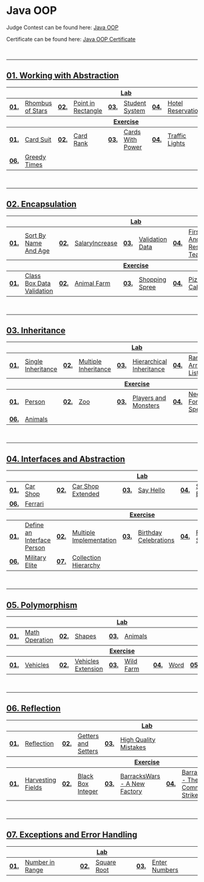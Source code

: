 # Java OOP
Judge Contest can be found here: <a href="https://judge.softuni.org/Contests/#!/List/ByCategory/187/Java-OOP-Exercises">Java OOP</a>

Certificate can be found here: <a href="https://softuni.bg/certificates/details/168960/cee775d1">Java OOP Certificate</a>

<br/>

---

## <a href="https://github.com/PePetrov96/SoftUni_Software_Engineering/tree/main/3_Java_OOP/Homework/1_Working%20with%20Abstraction">01. Working with Abstraction
<table>
  <thead>
    <tr>
      <th colspan="10" style="text-align:center;">Lab</th>
    </tr>
  </thead>
  <tbody>
    <tr>
      <td><b>01.</b></td>
      <td><a href="https://github.com/PePetrov96/SoftUni_Software_Engineering/tree/main/3_Java_OOP/Homework/1_Working%20with%20Abstraction/1_Lab/Task_1_Rhombus_of_Stars">Rhombus of Stars</a></td>
      <td><b>02.</b></td>
      <td><a href="https://github.com/PePetrov96/SoftUni_Software_Engineering/tree/main/3_Java_OOP/Homework/1_Working%20with%20Abstraction/1_Lab/Task_2_Point_in_Rectangle">Point in Rectangle</a></td>
      <td><b>03.</b></td>
      <td><a href="https://github.com/PePetrov96/SoftUni_Software_Engineering/tree/main/3_Java_OOP/Homework/1_Working%20with%20Abstraction/1_Lab/Task_3_Student_System">Student System</a></td>
      <td><b>04.</b></td>
      <td><a href="https://github.com/PePetrov96/SoftUni_Software_Engineering/tree/main/3_Java_OOP/Homework/1_Working%20with%20Abstraction/1_Lab/Task_4_Hotel_Reservation">Hotel Reservation</a></td>
    </tr>
  </tbody>
  <thead>
    <tr>
      <th colspan="10" style="text-align:center;">Exercise</th>
    </tr>
  </thead>
  <tbody>
    <tr>
      <td><b>01.</b></td>
      <td><a href="https://github.com/PePetrov96/SoftUni_Software_Engineering/tree/main/3_Java_OOP/Homework/1_Working%20with%20Abstraction/2_Exercise/Task_1_Card_Suit">Card Suit</a></td>
      <td><b>02.</b></td>
      <td><a href="https://github.com/PePetrov96/SoftUni_Software_Engineering/tree/main/3_Java_OOP/Homework/1_Working%20with%20Abstraction/2_Exercise/Task_2_Card_Rank">Card Rank</a></td>
      <td><b>03.</b></td>
      <td><a href="https://github.com/PePetrov96/SoftUni_Software_Engineering/tree/main/3_Java_OOP/Homework/1_Working%20with%20Abstraction/2_Exercise/Task_3_Cards_With_Power">Cards With Power</a></td>
      <td><b>04.</b></td>
      <td><a href="https://github.com/PePetrov96/SoftUni_Software_Engineering/tree/main/3_Java_OOP/Homework/1_Working%20with%20Abstraction/2_Exercise/Task_4_Traffic_Lights">Traffic Lights</a></td>
      <td><b>05.</b></td>
      <td><a href="https://github.com/PePetrov96/SoftUni_Software_Engineering/tree/main/3_Java_OOP/Homework/1_Working%20with%20Abstraction/2_Exercise/Task_5_Jedi_Galaxy">Jedi Galaxy</a></td>
    </tr>
    <tr>
      <td><b>06.</b></td>
      <td><a href="https://github.com/PePetrov96/SoftUni_Software_Engineering/tree/main/3_Java_OOP/Homework/1_Working%20with%20Abstraction/2_Exercise/Task_6_Greedy%20Times">Greedy Times</a></td>
    </tr>
  </tbody>
</table>
<br/>

---

## <a href="https://github.com/PePetrov96/SoftUni_Software_Engineering/tree/main/3_Java_OOP/Homework/2_Encapsulation">02. Encapsulation
<table>
  <thead>
    <tr>
      <th colspan="10" style="text-align:center;">Lab</th>
    </tr>
  </thead>
  <tbody>
    <tr>
      <td><b>01.</b></td>
      <td><a href="https://github.com/PePetrov96/SoftUni_Software_Engineering/tree/main/3_Java_OOP/Homework/2_Encapsulation/1_Lab/Task_1_Sort_By_Name_And_Age">Sort By Name And Age</a></td>
      <td><b>02.</b></td>
      <td><a href="https://github.com/PePetrov96/SoftUni_Software_Engineering/tree/main/3_Java_OOP/Homework/2_Encapsulation/1_Lab/Task_2_SalaryIncrease">SalaryIncrease</a></td>
      <td><b>03.</b></td>
      <td><a href="https://github.com/PePetrov96/SoftUni_Software_Engineering/tree/main/3_Java_OOP/Homework/2_Encapsulation/1_Lab/Task_3_Validation_Data">Validation Data</a></td>
      <td><b>04.</b></td>
      <td><a href="https://github.com/PePetrov96/SoftUni_Software_Engineering/tree/main/3_Java_OOP/Homework/2_Encapsulation/1_Lab/Task_4_First_And_Reserve_Team">First And Reserve Team</a></td>
    </tr>
  </tbody>
  <thead>
    <tr>
      <th colspan="10" style="text-align:center;">Exercise</th>
    </tr>
  </thead>
  <tbody>
    <tr>
      <td><b>01.</b></td>
      <td><a href="https://github.com/PePetrov96/SoftUni_Software_Engineering/tree/main/3_Java_OOP/Homework/2_Encapsulation/2_Exercise/Task_1_Class_Box_Data_Validation">Class Box Data Validation</a></td>
      <td><b>02.</b></td>
      <td><a href="https://github.com/PePetrov96/SoftUni_Software_Engineering/tree/main/3_Java_OOP/Homework/2_Encapsulation/2_Exercise/Task_2_Animal_Farm">Animal Farm</a></td>
      <td><b>03.</b></td>
      <td><a href="https://github.com/PePetrov96/SoftUni_Software_Engineering/tree/main/3_Java_OOP/Homework/2_Encapsulation/2_Exercise/Task_3_Shopping_Spree">Shopping Spree</a></td>
      <td><b>04.</b></td>
      <td><a href="https://github.com/PePetrov96/SoftUni_Software_Engineering/tree/main/3_Java_OOP/Homework/2_Encapsulation/2_Exercise/Task_4_Pizza_Calories">Pizza Calories</a></td>
      <td><b>05.</b></td>
      <td><a href="https://github.com/PePetrov96/SoftUni_Software_Engineering/tree/main/3_Java_OOP/Homework/2_Encapsulation/2_Exercise/Task_5_Football_Team_Generator">Football Team Generator</a></td>
    </tr>
  </tbody>
</table>
<br/>

---

## <a href="https://github.com/PePetrov96/SoftUni_Software_Engineering/tree/main/3_Java_OOP/Homework/3_Inheritance">03. Inheritance
<table>
  <thead>
    <tr>
      <th colspan="10" style="text-align:center;">Lab</th>
    </tr>
  </thead>
  <tbody>
    <tr>
      <td><b>01.</b></td>
      <td><a href="https://github.com/PePetrov96/SoftUni_Software_Engineering/tree/main/3_Java_OOP/Homework/3_Inheritance/1_Lab/Task_1_Single_Inheritance">Single Inheritance</a></td>
      <td><b>02.</b></td>
      <td><a href="https://github.com/PePetrov96/SoftUni_Software_Engineering/tree/main/3_Java_OOP/Homework/3_Inheritance/1_Lab/Task_2_Multiple_Inheritance">Multiple Inheritance</a></td>
      <td><b>03.</b></td>
      <td><a href="https://github.com/PePetrov96/SoftUni_Software_Engineering/tree/main/3_Java_OOP/Homework/3_Inheritance/1_Lab/Task_3_Hierarchical_Inheritance">Hierarchical Inheritance</a></td>
      <td><b>04.</b></td>
      <td><a href="https://github.com/PePetrov96/SoftUni_Software_Engineering/tree/main/3_Java_OOP/Homework/3_Inheritance/1_Lab/Task_4_Random_Array_List">Random Array List</a></td>
      <td><b>05.</b></td>
      <td><a href="https://github.com/PePetrov96/SoftUni_Software_Engineering/tree/main/3_Java_OOP/Homework/3_Inheritance/1_Lab/Task_5_Stack_Of_Strings">Stack Of Strings</a></td>
    </tr>
  </tbody>
  <thead>
    <tr>
      <th colspan="10" style="text-align:center;">Exercise</th>
    </tr>
  </thead>
  <tbody>
    <tr>
      <td><b>01.</b></td>
      <td><a href="https://github.com/PePetrov96/SoftUni_Software_Engineering/tree/main/3_Java_OOP/Homework/3_Inheritance/2_Exercise/Task_1_Person">Person</a></td>
      <td><b>02.</b></td>
      <td><a href="https://github.com/PePetrov96/SoftUni_Software_Engineering/tree/main/3_Java_OOP/Homework/3_Inheritance/2_Exercise/Task_2_Zoo">Zoo</a></td>
      <td><b>03.</b></td>
      <td><a href="https://github.com/PePetrov96/SoftUni_Software_Engineering/tree/main/3_Java_OOP/Homework/3_Inheritance/2_Exercise/Task_3_Players_and_Monsters">Players and Monsters</a></td>
      <td><b>04.</b></td>
      <td><a href="https://github.com/PePetrov96/SoftUni_Software_Engineering/tree/main/3_Java_OOP/Homework/3_Inheritance/2_Exercise/Task_4_Need_For_Speed">Need For Speed</a></td>
      <td><b>05.</b></td>
      <td><a href="https://github.com/PePetrov96/SoftUni_Software_Engineering/tree/main/3_Java_OOP/Homework/3_Inheritance/2_Exercise/Task_5_Restaurant">Restaurant</a></td>
    </tr>
    <tr>
      <td><b>06.</b></td>
      <td><a href="https://github.com/PePetrov96/SoftUni_Software_Engineering/tree/main/3_Java_OOP/Homework/3_Inheritance/2_Exercise/Task_6_Animals">Animals</a></td>
    </tr>
  </tbody>
</table>
<br/>

---

## <a href="https://github.com/PePetrov96/SoftUni_Software_Engineering/tree/main/3_Java_OOP/Homework/4_Interfaces%20and%20Abstraction">04. Interfaces and Abstraction
<table>
  <thead>
    <tr>
      <th colspan="10" style="text-align:center;">Lab</th>
    </tr>
  </thead>
  <tbody>
    <tr>
      <td><b>01.</b></td>
      <td><a href="https://github.com/PePetrov96/SoftUni_Software_Engineering/tree/main/3_Java_OOP/Homework/4_Interfaces%20and%20Abstraction/1_Lab/Task_1_Car_Shop">Car Shop</a></td>
      <td><b>02.</b></td>
      <td><a href="https://github.com/PePetrov96/SoftUni_Software_Engineering/tree/main/3_Java_OOP/Homework/4_Interfaces%20and%20Abstraction/1_Lab/Task_2_Car_Shop_Extended">Car Shop Extended</a></td>
      <td><b>03.</b></td>
      <td><a href="https://github.com/PePetrov96/SoftUni_Software_Engineering/tree/main/3_Java_OOP/Homework/4_Interfaces%20and%20Abstraction/1_Lab/Task_3_Say_Hello">Say Hello</a></td>
      <td><b>04.</b></td>
      <td><a href="https://github.com/PePetrov96/SoftUni_Software_Engineering/tree/main/3_Java_OOP/Homework/4_Interfaces%20and%20Abstraction/1_Lab/Task_4_Say_Hello_Extended">Say Hello Extended</a></td>
      <td><b>05.</b></td>
      <td><a href="https://github.com/PePetrov96/SoftUni_Software_Engineering/tree/main/3_Java_OOP/Homework/4_Interfaces%20and%20Abstraction/1_Lab/Task_5_Border_Control">Border Control</a></td>
    </tr>
    <tr>
      <td><b>06.</b></td>
      <td><a href="https://github.com/PePetrov96/SoftUni_Software_Engineering/tree/main/3_Java_OOP/Homework/4_Interfaces%20and%20Abstraction/1_Lab/Task_6_Ferrari">Ferrari</a></td>
    </tr>
  </tbody>
  <thead>
    <tr>
      <th colspan="10" style="text-align:center;">Exercise</th>
    </tr>
  </thead>
  <tbody>
    <tr>
      <td><b>01.</b></td>
      <td><a href="https://github.com/PePetrov96/SoftUni_Software_Engineering/tree/main/3_Java_OOP/Homework/4_Interfaces%20and%20Abstraction/2_Exercise/Task_1_Define_an_Interface_Person">Define an Interface Person</a></td>
      <td><b>02.</b></td>
      <td><a href="https://github.com/PePetrov96/SoftUni_Software_Engineering/tree/main/3_Java_OOP/Homework/4_Interfaces%20and%20Abstraction/2_Exercise/Task_2_Multiple_Implementation">Multiple Implementation</a></td>
      <td><b>03.</b></td>
      <td><a href="https://github.com/PePetrov96/SoftUni_Software_Engineering/tree/main/3_Java_OOP/Homework/4_Interfaces%20and%20Abstraction/2_Exercise/Task_3_Birthday_Celebrations">Birthday Celebrations</a></td>
      <td><b>04.</b></td>
      <td><a href="https://github.com/PePetrov96/SoftUni_Software_Engineering/tree/main/3_Java_OOP/Homework/4_Interfaces%20and%20Abstraction/2_Exercise/Task_4_Food_Shortage">Food Shortage</a></td>
      <td><b>05.</b></td>
      <td><a href="https://github.com/PePetrov96/SoftUni_Software_Engineering/tree/main/3_Java_OOP/Homework/4_Interfaces%20and%20Abstraction/2_Exercise/Task_5_Telephony">Тelephony</a></td>
    </tr>
    <tr>
      <td><b>06.</b></td>
      <td><a href="https://github.com/PePetrov96/SoftUni_Software_Engineering/tree/main/3_Java_OOP/Homework/4_Interfaces%20and%20Abstraction/2_Exercise/Task_6_Military_Elite">Military Elite</a></td>
      <td><b>07.</b></td>
      <td><a href="XXXX">Collection Hierarchy</a></td>
    </tr>
  </tbody>
</table>
<br/>

---

## <a href="https://github.com/PePetrov96/SoftUni_Software_Engineering/tree/main/3_Java_OOP/Homework/5_Polymorphism">05. Polymorphism
<table>
  <thead>
    <tr>
      <th colspan="10" style="text-align:center;">Lab</th>
    </tr>
  </thead>
  <tbody>
    <tr>
      <td><b>01.</b></td>
      <td><a href="https://github.com/PePetrov96/SoftUni_Software_Engineering/tree/main/3_Java_OOP/Homework/5_Polymorphism/1_Lab/Task_1_Math_Operation">Math Operation</a></td>
      <td><b>02.</b></td>
      <td><a href="https://github.com/PePetrov96/SoftUni_Software_Engineering/tree/main/3_Java_OOP/Homework/5_Polymorphism/1_Lab/Task_2_Shapes">Shapes</a></td>
      <td><b>03.</b></td>
      <td><a href="https://github.com/PePetrov96/SoftUni_Software_Engineering/tree/main/3_Java_OOP/Homework/5_Polymorphism/1_Lab/Task_3_Animals">Animals</a></td>
    </tr>
  </tbody>
  <thead>
    <tr>
      <th colspan="10" style="text-align:center;">Exercise</th>
    </tr>
  </thead>
  <tbody>
    <tr>
      <td><b>01.</b></td>
      <td><a href="https://github.com/PePetrov96/SoftUni_Software_Engineering/tree/main/3_Java_OOP/Homework/5_Polymorphism/2_Exercise/Task_1_Vehicles">Vehicles</a></td>
      <td><b>02.</b></td>
      <td><a href="https://github.com/PePetrov96/SoftUni_Software_Engineering/tree/main/3_Java_OOP/Homework/5_Polymorphism/2_Exercise/Task_2_Vehicles_Extension">Vehicles Extension</a></td>
      <td><b>03.</b></td>
      <td><a href="https://github.com/PePetrov96/SoftUni_Software_Engineering/tree/main/3_Java_OOP/Homework/5_Polymorphism/2_Exercise/Task_5_Wild_Farm">Wild Farm</a></td>
      <td><b>04.</b></td>
      <td><a href="https://github.com/PePetrov96/SoftUni_Software_Engineering/tree/main/3_Java_OOP/Homework/5_Polymorphism/2_Exercise/Task_3_Word">Word</a></td>
      <td><b>05.</b></td>
      <td><a href="XXXX">Calculator</a></td>
    </tr>
  </tbody>
</table>
<br/>

---

## <a href="https://github.com/PePetrov96/SoftUni_Software_Engineering/tree/main/3_Java_OOP/Homework/6_Reflection">06. Reflection
<table>
  <thead>
    <tr>
      <th colspan="10" style="text-align:center;">Lab</th>
    </tr>
  </thead>
  <tbody>
    <tr>
      <td><b>01.</b></td>
      <td><a href="https://github.com/PePetrov96/SoftUni_Software_Engineering/tree/main/3_Java_OOP/Homework/6_Reflection/1_Lab/Task_1_Reflection">Reflection</a></td>
      <td><b>02.</b></td>
      <td><a href="https://github.com/PePetrov96/SoftUni_Software_Engineering/tree/main/3_Java_OOP/Homework/6_Reflection/1_Lab/Task_2_Getters_and_Setters">Getters and Setters</a></td>
      <td><b>03.</b></td>
      <td><a href="https://github.com/PePetrov96/SoftUni_Software_Engineering/tree/main/3_Java_OOP/Homework/6_Reflection/1_Lab/Task_3_High_Quality_Mistakes">High Quality Mistakes</a></td>
    </tr>
  </tbody>
  <thead>
    <tr>
      <th colspan="10" style="text-align:center;">Exercise</th>
    </tr>
  </thead>
  <tbody>
    <tr>
      <td><b>01.</b></td>
      <td><a href="https://github.com/PePetrov96/SoftUni_Software_Engineering/tree/main/3_Java_OOP/Homework/6_Reflection/2_Exercise/Task_1_Harvesting_Fields">Harvesting Fields</a></td>
      <td><b>02.</b></td>
      <td><a href="https://github.com/PePetrov96/SoftUni_Software_Engineering/tree/main/3_Java_OOP/Homework/6_Reflection/2_Exercise/Task_2_Black_Box_Integer">Black Box Integer</a></td>
      <td><b>03.</b></td>
      <td><a href="https://github.com/PePetrov96/SoftUni_Software_Engineering/tree/main/3_Java_OOP/Homework/6_Reflection/2_Exercise/Task_3_BarracksWars_A_New_Factory">BarracksWars - A New Factory</a></td>
      <td><b>04.</b></td>
      <td><a href="https://github.com/PePetrov96/SoftUni_Software_Engineering/tree/main/3_Java_OOP/Homework/6_Reflection/2_Exercise/Task_4_BarracksWars_The_Commands_Strike_Back">BarracksWars - The Commands Strike Back</a></td>
      <td><b>05.</b></td>
      <td><a href="https://github.com/PePetrov96/SoftUni_Software_Engineering/tree/main/3_Java_OOP/Homework/6_Reflection/2_Exercise/Task_5_BarracksWars_Return_of_the_Dependencies">BarracksWars - Return of the Dependencies</a></td>
    </tr>
  </tbody>
</table>
<br/>

---

## <a href="https://github.com/PePetrov96/SoftUni_Software_Engineering/tree/main/3_Java_OOP/Homework/7_Exceptions%20and%20Error%20Handling/1_Lab">07. Exceptions and Error Handling
<table>
  <thead>
    <tr>
      <th colspan="10" style="text-align:center;">Lab</th>
    </tr>
  </thead>
  <tbody>
    <tr>
      <td><b>01.</b></td>
      <td><a href="https://github.com/PePetrov96/SoftUni_Software_Engineering/blob/main/3_Java_OOP/Homework/7_Exceptions%20and%20Error%20Handling/1_Lab/Task_1_Number_in_Range.java">Number in Range</a></td>
      <td><b>02.</b></td>
      <td><a href="https://github.com/PePetrov96/SoftUni_Software_Engineering/blob/main/3_Java_OOP/Homework/7_Exceptions%20and%20Error%20Handling/1_Lab/Task_2_Square_Root.java">Square Root</a></td>
      <td><b>03.</b></td>
      <td><a href="https://github.com/PePetrov96/SoftUni_Software_Engineering/blob/main/3_Java_OOP/Homework/7_Exceptions%20and%20Error%20Handling/1_Lab/Task_3_Enter_Numbers.java">Enter Numbers</a></td>
    </tr>
  </tbody>
</table>
<br/>